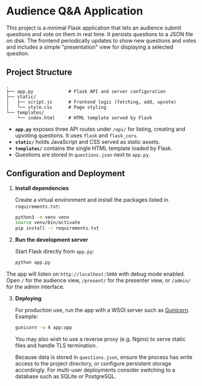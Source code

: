 # Audience Q&A Application

This project is a minimal Flask application that lets an audience submit
questions and vote on them in real time. It persists questions to a JSON
file on disk. The frontend periodically updates to show new questions and
votes and includes a simple "presentation" view for displaying a selected
question.

## Project Structure

```
.
├── app.py             # Flask API and server configuration
├── static/
│   ├── script.js      # Frontend logic (fetching, add, upvote)
│   └── style.css      # Page styling
└── templates/
    └── index.html     # HTML template served by Flask
```

- **`app.py`** exposes three API routes under `/api/` for listing,
  creating and upvoting questions. It uses `flask` and `flask_cors`.
- **`static/`** holds JavaScript and CSS served as static assets.
- **`templates/`** contains the single HTML template loaded by Flask.
- Questions are stored in `questions.json` next to `app.py`.

## Configuration and Deployment

1. **Install dependencies**

   Create a virtual environment and install the packages listed in
   `requirements.txt`:

   ```bash
   python3 -m venv venv
   source venv/bin/activate
   pip install -r requirements.txt
   ```

2. **Run the development server**

   Start Flask directly from `app.py`:

   ```bash
   python app.py
   ```

  The app will listen on `http://localhost:5000` with debug mode enabled.
  Open `/` for the audience view, `/present/` for the presenter view, or
  `/admin/` for the admin interface.

3. **Deploying**

   For production use, run the app with a WSGI server such as
   [Gunicorn](https://gunicorn.org/). Example:

   ```bash
   gunicorn -w 4 app:app
   ```

   You may also wish to use a reverse proxy (e.g. Nginx) to serve static
   files and handle TLS termination.

   Because data is stored in `questions.json`, ensure the process has
   write access to the project directory, or configure persistent
   storage accordingly. For multi-user deployments consider switching to
   a database such as SQLite or PostgreSQL.
